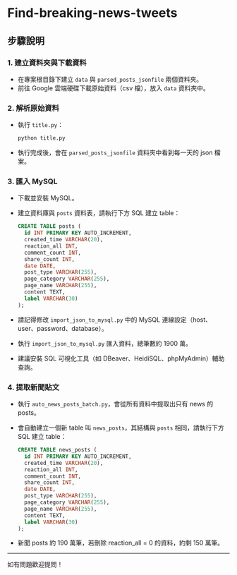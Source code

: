 # Find-breaking-news-tweets

## 步驟說明

### 1. 建立資料夾與下載資料
- 在專案根目錄下建立 `data` 與 `parsed_posts_jsonfile` 兩個資料夾。
- 前往 Google 雲端硬碟下載原始資料（csv 檔），放入 `data` 資料夾中。

### 2. 解析原始資料
- 執行 `title.py`：
  ```bash
  python title.py
  ```
- 執行完成後，會在 `parsed_posts_jsonfile` 資料夾中看到每一天的 json 檔案。

### 3. 匯入 MySQL
- 下載並安裝 MySQL。
- 建立資料庫與 `posts` 資料表，請執行下方 SQL 建立 table：

  ```sql
  CREATE TABLE posts (
    id INT PRIMARY KEY AUTO_INCREMENT,
    created_time VARCHAR(20),
    reaction_all INT,
    comment_count INT,
    share_count INT,
    date DATE,
    post_type VARCHAR(255),
    page_category VARCHAR(255),
    page_name VARCHAR(255),
    content TEXT,
    label VARCHAR(30)
  );
  ```

- 請記得修改 `import_json_to_mysql.py` 中的 MySQL 連線設定（host、user、password、database）。
- 執行 `import_json_to_mysql.py` 匯入資料，總筆數約 1900 萬。
- 建議安裝 SQL 可視化工具（如 DBeaver、HeidiSQL、phpMyAdmin）輔助查詢。

### 4. 提取新聞貼文
- 執行 `auto_news_posts_batch.py`，會從所有資料中提取出只有 news 的 posts。
- 會自動建立一個新 table 叫 `news_posts`，其結構與 `posts` 相同，請執行下方 SQL 建立 table：

  ```sql
  CREATE TABLE news_posts (
    id INT PRIMARY KEY AUTO_INCREMENT,
    created_time VARCHAR(20),
    reaction_all INT,
    comment_count INT,
    share_count INT,
    date DATE,
    post_type VARCHAR(255),
    page_category VARCHAR(255),
    page_name VARCHAR(255),
    content TEXT,
    label VARCHAR(30)
  );
  ```

- 新聞 posts 約 190 萬筆，若刪除 reaction_all = 0 的資料，約剩 150 萬筆。

---

如有問題歡迎提問！